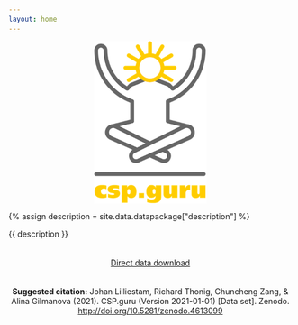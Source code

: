 ```yaml
---
layout: home
---
```


<img style="display: block; margin: 0 auto" width="200" src="./images/logo.png" alt="CSP.guru Logo" align="center">

{% assign description = site.data.datapackage["description"] %}

{{ description }}

<p style="padding: 20px 0; text-align: center;">
    <a class="button green" href="https://zenodo.org/record/4613099/files/repolicy/csp-guru-2021-01-01.zip?download=1">Direct data download</a>
</p>

<p style="text-align: center;">
<b>Suggested citation:</b> Johan Lilliestam, Richard Thonig, Chuncheng Zang, & Alina Gilmanova (2021). CSP.guru (Version 2021-01-01) [Data set]. Zenodo.  
<a href="http://doi.org/10.5281/zenodo.4613099">http://doi.org/10.5281/zenodo.4613099</a>
